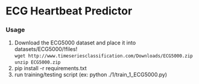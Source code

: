 # ECG Heartbeat Predictor

### Usage
1. Download the ECG5000 dataset and place it into datasets/ECG5000/!files! <br>
    `wget http://www.timeseriesclassification.com/Downloads/ECG5000.zip` <br>
    `unzip ECG5000.zip`
2. pip install -r requirements.txt
3. run training/testing script (ex: python ./1/train_1_ECG5000.py)

